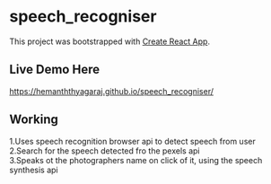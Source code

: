 # speech_recogniser

This project was bootstrapped with [Create React App](https://github.com/facebook/create-react-app).

## Live Demo Here
https://hemanththyagaraj.github.io/speech_recogniser/

## Working
1.Uses speech recognition browser api to detect speech from user <br />
2.Search for the speech detected fro the pexels api <br />
3.Speaks ot the photographers name on click of it, using the speech synthesis api 

